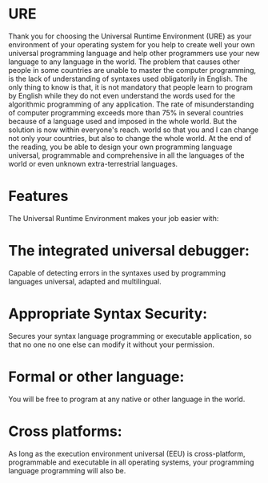 # URE
Thank you for choosing the Universal Runtime Environment (URE) as your
environment of your operating system for you
help to create well your own universal programming language and
help other programmers use your new language to
any language in the world. The problem that causes
other people in some countries are unable to master the
computer programming, is the lack of understanding of
syntaxes used obligatorily in English. The only thing to know is
that, it is not mandatory that people learn to program by
English while they do not even understand the words used for the
algorithmic programming of any application. The rate of
misunderstanding of computer programming exceeds more than
75% in several countries because of a language used and imposed in the
whole world. But the solution is now within everyone's reach.
world so that you and I can change not only your
countries, but also to change the whole world. At the end of the reading, you
be able to design your own programming language
universal, programmable and comprehensive in all the languages ​​of the
world or even unknown extra-terrestrial languages.

# Features
The Universal Runtime Environment makes your job easier with:

# The integrated universal debugger:
Capable of detecting errors in the syntaxes used by programming languages universal, adapted and multilingual.

# Appropriate Syntax Security:
Secures your syntax language programming or executable application, so that no one no one else can modify it without your permission.

# Formal or other language:
You will be free to program at any native or other language in the world.

# Cross platforms:
As long as the execution environment universal (EEU) is cross-platform, programmable and executable in all operating systems, your programming language programming will also be.
